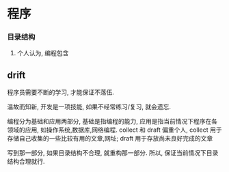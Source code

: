 # 程序

### 目录结构
1. 个人认为, 编程包含


## drift
程序员需要不断的学习, 才能保证不落伍.

温故而知新, 开发是一项技能, 如果不经常练习/复习, 就会遗忘.

编程分为基础和应用两部分, 基础是指编程的能力, 应用是指当前情况下程序在各领域的应用, 如操作系统,数据库,网络编程.
collect 和 draft 偏重个人, collect 用于存储自己收集的一些比较有用的文章,网址; draft 用于存放尚未良好完成的文章

写到那一部分, 如果目录结构不合理, 就重构那一部分. 所以, 保证当前情况下目录结构合理就行.